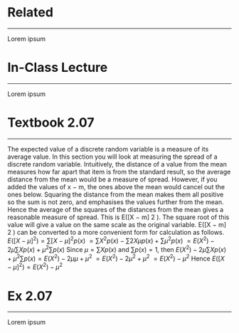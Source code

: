 # Related
---
Lorem ipsum

# In-Class Lecture
---
Lorem ipsum

# Textbook 2.07
---
The expected value of a discrete random variable is a measure of its average value. In this section you will look at measuring the spread of a discrete random variable. Intuitively, the distance of a value from the mean measures how far apart that item is from the standard result, so the average distance from the mean would be a measure of spread. However, if you added the values of x − m, the ones above the mean would cancel out the ones below. Squaring the distance from the mean makes them all positive so the sum is not zero, and emphasises the values further from the mean. Hence the average of the squares of the distances from the mean gives a reasonable measure of spread. This is E([X − m] 2 ). The square root of this value will give a value on the same scale as the original variable. E([X − m] 2 ) can be converted to a more convenient form for calculation as follows.
$E([X-\mu]^{2})=\sum[X-\mu]^{2}p(x)$
$=\sum\limits X^{2}p(x)-\sum\limits2X\mu p(x)+\sum\limits\mu^{2}p(x)$
$=E(X^{2})-2\mu\sum\limits Xp(x)+\mu^{2}\sum\limits p(x)$
Since $\mu=\sum\limits Xp(x)$ and $\sum\limits p(x)=1$, then
$E(X^{2})-2\mu\sum\limits Xp(x)+\mu^{2}\sum\limits p(x)=E(X^{2})-2\mu\mu+\mu^{2}$
$=E(X^{2})-2\mu^{2}+\mu^{2}$
$=E(X^{2})-\mu^{2}$
Hence $E([X-\mu]^{2})=E(X^{2})-\mu^{2}$

# Ex 2.07
---
Lorem ipsum